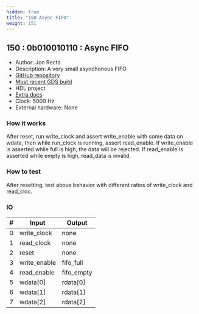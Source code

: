 ```yaml
---
hidden: true
title: "150 Async FIFO"
weight: 151
---
```


## 150 : 0b010010110 : Async FIFO

* Author: Jon Recta
* Description: A very small asynchonous FIFO
* [GitHub repository](https://github.com/cmu-stuco-98154/f22-tt02-jrecta)
* [Most recent GDS build](https://github.com/cmu-stuco-98154/f22-tt02-jrecta/actions/runs/3600169235)
* HDL project
* [Extra docs](https://github.com/jonpaolo02/tt02-async-fifo/blob/main/README.md)
* Clock: 5000 Hz
* External hardware: None



### How it works

After reset, run write_clock and assert write_enable with some data on wdata, then while run_clock is running, assert read_enable. If write_enable is asserted while full is high, the data will be rejected. If read_enable is asserted while empty is high, read_data is invalid.

### How to test

After resetting, test above behavior with different ratios of write_clock and read_cloc.

### IO

| # | Input        | Output       |
|---|--------------|--------------|
| 0 | write_clock  | none |
| 1 | read_clock  | none |
| 2 | reset  | none |
| 3 | write_enable  | fifo_full |
| 4 | read_enable  | fifo_empty |
| 5 | wdata[0]  | rdata[0] |
| 6 | wdata[1]  | rdata[1] |
| 7 | wdata[2]  | rdata[2] |
